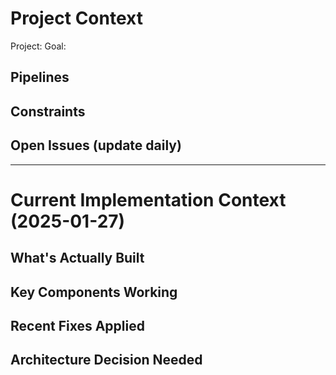 # Project Context

Project:
Goal: 

## Pipelines


## Constraints


## Open Issues (update daily)

---

# Current Implementation Context (2025-01-27)

## What's Actually Built


## Key Components Working


## Recent Fixes Applied

## Architecture Decision Needed
